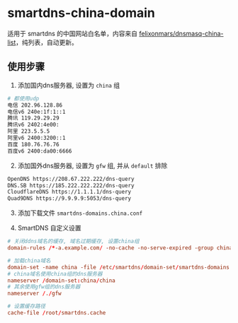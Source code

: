 # smartdns-china-domain

适用于 smartdns 的中国网站白名单，内容来自 [felixonmars/dnsmasq-china-list](https://github.com/felixonmars/dnsmasq-china-list)，纯列表，自动更新。

## 使用步骤

1. 添加国内dns服务器, 设置为 `china` 组

```sh
# 都使用udp
电信 202.96.128.86
电信v6 240e:1f:1::1
腾讯 119.29.29.29
腾讯v6 2402:4e00:
阿里 223.5.5.5
阿里v6 2400:3200::1
百度 180.76.76.76
百度v6 2400:da00:6666
```

2. 添加国外dns服务器, 设置为 `gfw` 组, 并从 `default` 排除

```sh
OpenDNS https://208.67.222.222/dns-query
DNS.SB https://185.222.222.222/dns-query
CloudflareDNS https://1.1.1.1/dns-query
Quad9DNS https://9.9.9.9:5053/dns-query
```

3. 添加下载文件 `smartdns-domains.china.conf`

4. SmartDNS 自定义设置

```conf
# 关闭ddns域名的缓存, 域名过期缓存, 设置china组
domain-rules /*-a.example.com/ -no-cache -no-serve-expired -group china

# 加载china域名
domain-set -name china -file /etc/smartdns/domain-set/smartdns-domains.china.conf
# china域名使用china组的dns服务器
nameserver /domain-set:china/china
# 其余使用gfw组的dns服务器
nameserver /./gfw

# 设置缓存路径
cache-file /root/smartdns.cache
```